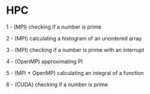 # HPC

1 - (MPI) checking if a number is prime

2 - (MPI) calculating a histogram of an unordered array

3 - (MPI) checking if a number is prime with an interrupt

4 - (OpenMP) approximating PI

5 - (MPI + OpenMP) calculating an integral of a function

6 - (CUDA) checking if a number is prime
